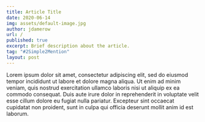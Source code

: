 ```yaml
---
title: Article Title
date: 2020-06-14
img: assets/default-image.jpg
author: jdamerow
url: /
published: true
excerpt: Brief description about the article.
tag: "#2Simple2Mention" 
layout: post
---
```

 
<p>Lorem ipsum dolor sit amet, consectetur adipiscing elit, sed do eiusmod tempor incididunt ut labore et dolore magna aliqua. Ut enim ad minim veniam, quis nostrud exercitation ullamco laboris nisi ut aliquip ex ea commodo consequat. Duis aute irure dolor in reprehenderit in voluptate velit esse cillum dolore eu fugiat nulla pariatur. Excepteur sint occaecat cupidatat non proident, sunt in culpa qui officia deserunt mollit anim id est laborum.</p>